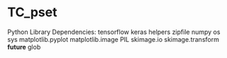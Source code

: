 # TC_pset

Python Library Dependencies:
tensorflow
keras
helpers
zipfile
numpy
os
sys
matplotlib.pyplot
matplotlib.image
PIL
skimage.io
skimage.transform
__future__
glob

